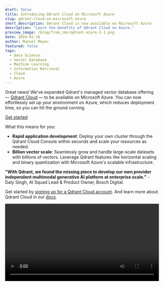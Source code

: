 ```yaml
---
draft: false
title: Introducing Qdrant Cloud on Microsoft Azure
slug: qdrant-cloud-on-microsoft-azure
short_description: Qdrant Cloud is now available on Microsoft Azure
description: "Learn the benefits of Qdrant Cloud on Azure."
preview_image: /blog/from_cms/qdrant-azure-2-1.png
date: 2024-01-16
author: Manuel Meyer
featured: false
tags:
  - Data Science
  - Vector Database
  - Machine Learning
  - Information Retrieval
  - Cloud
  - Azure
---
```

Great news! We've expanded Qdrant's managed vector database offering — [Qdrant Cloud](https://cloud.qdrant.io/) — to be available on Microsoft Azure. 
You can now effortlessly set up your environment on Azure, which reduces deployment time, so you can hit the ground running.

[Get started](https://cloud.qdrant.io/)

What this means for you:

- **Rapid application development**: Deploy your own cluster through the Qdrant Cloud Console within seconds and scale your resources as needed.
- **Billion vector scale**: Seamlessly grow and handle large-scale datasets with billions of vectors. Leverage Qdrant features like horizontal scaling and binary quantization with Microsoft Azure's scalable infrastructure.

**"With Qdrant, we found the missing piece to develop our own provider independent multimodal generative AI platform at enterprise scale."** - Daly Singh, AI Squad Lead & Product Owner, Bosch Digital.

Get started by [signing up for a Qdrant Cloud account](https://cloud.qdrant.io). And learn more about Qdrant Cloud in our [docs](https://qdrant.tech/documentation/cloud/).

<video autoplay="true" loop="true" width="100%" controls><source src="/blog/qdrant-cloud-on-azure/azure-cluster-deployment-short.mp4" type="video/mp4"></video>

